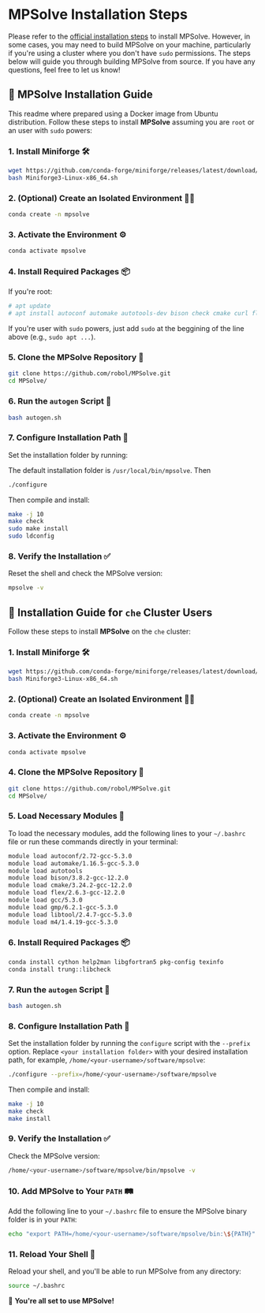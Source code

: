 # MPSolve Installation Steps

Please refer to the [official installation steps](https://numpi.dm.unipi.it/scientific-computing-libraries/mpsolve/) to install MPSolve. However, in some cases, you may need to build MPSolve on your machine, particularly if you're using a cluster where you don't have `sudo` permissions. The steps below will guide you through building MPSolve from source. If you have any questions, feel free to let us know!

## 🚀 MPSolve Installation Guide

This readme where prepared using a Docker image from Ubuntu distribution. Follow these steps to install **MPSolve** assuming you are `root` or an user with `sudo` powers:

### 1. Install Miniforge 🛠️

```bash
wget https://github.com/conda-forge/miniforge/releases/latest/download/Miniforge3-Linux-x86_64.sh
bash Miniforge3-Linux-x86_64.sh
```

### 2. (Optional) Create an Isolated Environment 🧑‍🔬

```bash
conda create -n mpsolve
```

### 3. Activate the Environment ⚙️

```bash
conda activate mpsolve
```

### 4. Install Required Packages 📦

If you're root:

```bash
# apt update
# apt install autoconf automake autotools-dev bison check cmake curl flex g++ gcc gfortran git help2man libgmp-dev libmps-dev libpthread-stubs0-dev libtool m4 make pkg-config texinfo wget
```

If you're user with `sudo` powers, just add `sudo` at the beggining of the line above (e.g., `sudo apt ...`).

### 5. Clone the MPSolve Repository 🧩

```bash
git clone https://github.com/robol/MPSolve.git
cd MPSolve/
```

### 6. Run the `autogen` Script 🔧

```bash
bash autogen.sh
```

### 7. Configure Installation Path 📁

Set the installation folder by running:

The default installation folder is `/usr/local/bin/mpsolve`. Then

```bash
./configure
```

Then compile and install:

```bash
make -j 10
make check
sudo make install
sudo ldconfig
```

### 8. Verify the Installation ✅

Reset the shell and check the MPSolve version:

```bash
mpsolve -v
```

## 🚀 Installation Guide for `che` Cluster Users

Follow these steps to install **MPSolve** on the `che` cluster:

### 1. Install Miniforge 🛠️

```bash
wget https://github.com/conda-forge/miniforge/releases/latest/download/Miniforge3-Linux-x86_64.sh
bash Miniforge3-Linux-x86_64.sh
```

### 2. (Optional) Create an Isolated Environment 🧑‍🔬

```bash
conda create -n mpsolve
```

### 3. Activate the Environment ⚙️

```bash
conda activate mpsolve
```

### 4. Clone the MPSolve Repository 🧩

```bash
git clone https://github.com/robol/MPSolve.git
cd MPSolve/
```

### 5. Load Necessary Modules 🧰

To load the necessary modules, add the following lines to your `~/.bashrc` file or run these commands directly in your terminal:

```bash
module load autoconf/2.72-gcc-5.3.0
module load automake/1.16.5-gcc-5.3.0
module load autotools
module load bison/3.8.2-gcc-12.2.0
module load cmake/3.24.2-gcc-12.2.0
module load flex/2.6.3-gcc-12.2.0
module load gcc/5.3.0
module load gmp/6.2.1-gcc-5.3.0
module load libtool/2.4.7-gcc-5.3.0
module load m4/1.4.19-gcc-5.3.0
```

### 6. Install Required Packages 📦

```bash
conda install cython help2man libgfortran5 pkg-config texinfo
conda install trung::libcheck
```

### 7. Run the `autogen` Script 🔧

```bash
bash autogen.sh
```

### 8. Configure Installation Path 📁

Set the installation folder by running the `configure` script with the `--prefix` option. Replace `<your installation folder>` with your desired installation path, for example, `/home/<your-username>/software/mpsolve`:

```bash
./configure --prefix=/home/<your-username>/software/mpsolve
```

Then compile and install:

```bash
make -j 10
make check
make install
```

### 9. Verify the Installation ✅

Check the MPSolve version:

```bash
/home/<your-username>/software/mpsolve/bin/mpsolve -v
```

### 10. Add MPSolve to Your `PATH` 🛤️

Add the following line to your `~/.bashrc` file to ensure the MPSolve binary folder is in your `PATH`:

```bash
echo "export PATH=/home/<your-username>/software/mpsolve/bin:\${PATH}" >> ~/.bashrc
```

### 11. Reload Your Shell 🔄

Reload your shell, and you'll be able to run MPSolve from any directory:

```bash
source ~/.bashrc
```

🎉 **You're all set to use MPSolve!**
